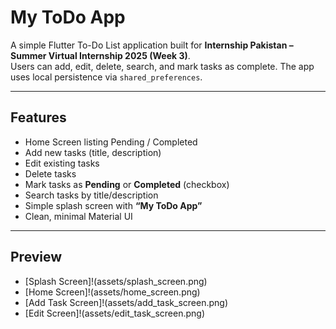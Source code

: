 # My ToDo App

A simple Flutter To-Do List application built for **Internship Pakistan – Summer Virtual Internship 2025 (Week 3)**.  
Users can add, edit, delete, search, and mark tasks as complete. The app uses local persistence via `shared_preferences`.

---

## Features
- Home Screen listing Pending / Completed
- Add new tasks (title, description)
- Edit existing tasks
- Delete tasks
- Mark tasks as **Pending** or **Completed** (checkbox)
- Search tasks by title/description
- Simple splash screen with **“My ToDo App”**
- Clean, minimal Material UI

---

## Preview
- [Splash Screen]!(assets/splash_screen.png)
- [Home Screen]!(assets/home_screen.png)
- [Add Task Screen]!(assets/add_task_screen.png)
- [Edit Screen]!(assets/edit_task_screen.png)